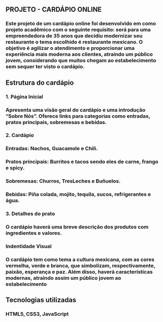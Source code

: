 ## PROJETO - CARDÁPIO ONLINE
### Este projeto de um cardápio online foi desenvolvido em como projeto acadêmico com o seguinte requisito: será para uma empreendedora de 35 anos que decidiu modernizar seu restaurante o tema escolhido é restaurante mexicano. O objetivo é agilizar o atendimento e proporcionar uma experiência mais moderna aos clientes, atraindo um público jovem, considerando que muitos chegam ao estabelecimento sem sequer ter visto o cardápio.
 ## Estrutura do cardápio
### 1. Página Inicial
### Apresenta uma visão geral do cardápio e uma introdução “Sobre Nós”. Oferece links para categorias como entradas, pratos principais, sobremesas e bebidas.
### 2. Cardápio
### Entradas: Nachos, Guacamole e Chili.
### Pratos principais: Burritos e tacos sendo eles de carne, frango e spicy.
### Sobremesas: Churros, TresLeches e Buñuelos.
### Bebidas: Piña colada, mojito, tequila, sucos, refrigerantes e água.
### 3. Detalhes do prato
### O cardápio haverá uma breve descrição dos produtos com ingredientes e valores.
### Indentidade Visual
### O cardápio tem como tema a cultura mexicana, com as cores vermelha, verde e branca, que simbolizam, respectivamente, paixão, esperança e paz. Além disso, haverá características modernas, atraindo assim um público jovem ao estabelecimento

## Tecnologias utilizadas
### HTML5, CSS3, JavaScript


